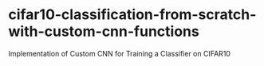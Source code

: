 # cifar10-classification-from-scratch-with-custom-cnn-functions
 Implementation of Custom CNN for Training a Classifier on CIFAR10
